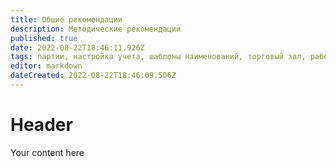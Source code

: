```yaml
---
title: Общие рекомендации
description: Методические рекомендации
published: true
date: 2022-08-22T18:46:11.926Z
tags: партии, настройка учета, шаблоны наименований, торговый зал, работа с оборудованием
editor: markdown
dateCreated: 2022-08-22T18:46:09.506Z
---
```


# Header
Your content here